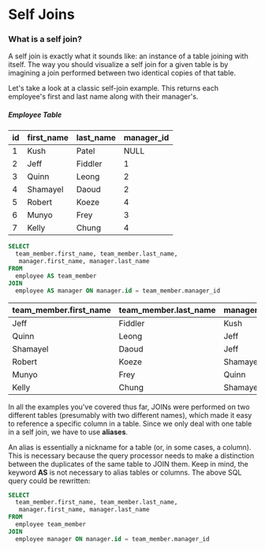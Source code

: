 # Self Joins

### What is a self join?

A self join is exactly what it sounds like: an instance of a table
joining with itself. The way you should visualize a self join for a
given table is by imagining a join performed between two identical
copies of that table.

Let's take a look at a classic self-join example. This returns each
employee's first and last name along with their manager's.

##### Employee Table

| id             | first_name     | last_name      | manager_id     |
| :------------- | :------------- | :------------- | :------------- |
| 1              | Kush           | Patel          | NULL           |
| 2              | Jeff           | Fiddler        | 1              |
| 3              | Quinn          | Leong          | 2              |
| 4              | Shamayel       | Daoud          | 2              |
| 5              | Robert         | Koeze          | 4              |
| 6              | Munyo          | Frey           | 3              |
| 7              | Kelly          | Chung          | 4              |

```sql
SELECT
  team_member.first_name, team_member.last_name,
   manager.first_name, manager.last_name
FROM
  employee AS team_member
JOIN
  employee AS manager ON manager.id = team_member.manager_id
```

| team_member.first_name | team_member.last_name | manager.first_name | manager.last_name |
| :--------------------- | :-------------------- | :----------------- | :---------------- |
| Jeff                   | Fiddler               | Kush               | Patel             |
| Quinn                  | Leong                 | Jeff               | Fiddler           |
| Shamayel               | Daoud                 | Jeff               | Fiddler           |
| Robert                 | Koeze                 | Shamayel           | Daoud             |
| Munyo                  | Frey                  | Quinn              | Leong             |
| Kelly                  | Chung                 | Shamayel           | Daoud             |

In all the examples you've covered thus far, JOINs were performed on two
different tables (presumably with two different names), which made it
easy to reference a specific column in a table. Since we only deal with
one table in a self join, we have to use **aliases**.

An alias is essentially a nickname for a table (or, in some cases, a
column). This is necessary because the query processor
needs to make a distinction between the duplicates of the same table to
JOIN them. Keep in mind, the keyword **AS** is not necessary to alias
tables or columns. The above SQL query could be rewritten:

```sql
SELECT
  team_member.first_name, team_member.last_name,
   manager.first_name, manager.last_name
FROM
  employee team_member
JOIN
  employee manager ON manager.id = team_member.manager_id
```

[query-pro]: https://github.com/appacademy/curriculum/blob/master/sql/readings/db-stack.md
